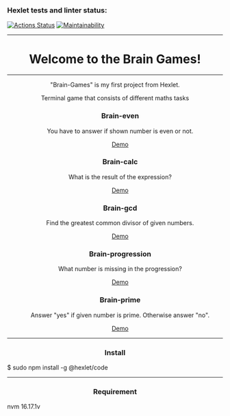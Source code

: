 ### Hexlet tests and linter status:
<style>
   li {
    list-style-type: none; /* Убираем маркеры */
   }
</style>   
[![Actions Status](https://github.com/LucyMiMi/fullstack-javascript-project-44/workflows/hexlet-check/badge.svg)](https://github.com/LucyMiMi/fullstack-javascript-project-44/actions)
[![Maintainability](https://api.codeclimate.com/v1/badges/2e4cc5f3d3f53a7b16ce/maintainability)](https://codeclimate.com/github/LucyMiMi/fullstack-javascript-project-44/maintainability)



                
<hr>

<h1 align="center">Welcome to the Brain Games!</h1>

<hr>
<p align="center">"Brain-Games" is my first project from Hexlet.</p>
<p align="center">Terminal game that consists of different maths tasks</p>

<ol>
    <li><h3 align="center">Brain-even</h3>
        <p align="center">You have to answer if shown number is even or not.</p>
        <p align="center"><a href=https://asciinema.org/a/mUh5bEuCsmHEKXKu9igxZTZ74>Demo</a></p>
    </li>
    <li><h3 align="center">Brain-calc</h3>
        <p align="center">What is the result of the expression?</p>
        <p align="center"><a href=https://asciinema.org/a/u1PeSXLD4B3S7RkHQuB82naIo>Demo</a></p>
    </li>
    <li><h3 align="center">Brain-gcd</h3>
        <p align="center">Find the greatest common divisor of given numbers.</p>
        <p align="center"><a href=https://asciinema.org/a/rS6nSR9fJIBJtsKNZxqneeJ8U>Demo</a></p>
    </li>
    <li><h3 align="center">Brain-progression</h3>
        <p align="center">What number is missing in the progression?</p>
        <p align="center"><a href=https://asciinema.org/a/jMsNvn3PXDk1AvwBkLENdUvCF>Demo</a></p>
    </li>
    <li><h3 align="center">Brain-prime</h3>
        <p align="center">Answer "yes" if given number is prime. Otherwise answer "no".</p>
        <p align="center"><a href=https://asciinema.org/a/0JuJYxHxgCGAd7UviigVvdHMQ>Demo</a></p>
    </li>
</ol>
<hr>
<h3 align="center">Install</h3>
<p>$ sudo npm install -g @hexlet/code</p>
<hr>
<h3 align="center">Requirement</h3>
<p>nvm 16.17.1v</p>
